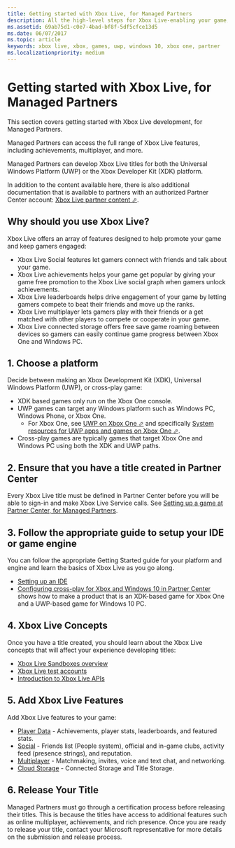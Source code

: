 ```yaml
---
title: Getting started with Xbox Live, for Managed Partners
description: All the high-level steps for Xbox Live-enabling your game, from joining the Managed Partners Program, through releasing your game.
ms.assetid: 69ab75d1-c0e7-4bad-bf8f-5df5cfce13d5
ms.date: 06/07/2017
ms.topic: article
keywords: xbox live, xbox, games, uwp, windows 10, xbox one, partner
ms.localizationpriority: medium
---
```


# Getting started with Xbox Live, for Managed Partners

This section covers getting started with Xbox Live development, for Managed Partners.

Managed Partners can access the full range of Xbox Live features, including achievements, multiplayer, and more.

Managed Partners can develop Xbox Live titles for both the Universal Windows Platform (UWP) or the Xbox Developer Kit (XDK) platform.

In addition to the content available here, there is also additional documentation that is available to partners with an authorized Partner Center account: <a href="https://developer.microsoft.com/games/xbox/docs/xboxlive/xbox-live-partners/partner-content" target="_blank">Xbox Live partner content &#11008;</a>.


## Why should you use Xbox Live?

Xbox Live offers an array of features designed to help promote your game and keep gamers engaged:

- Xbox Live Social features let gamers connect with friends and talk about your game.
- Xbox Live achievements helps your game get popular by giving your game free promotion to the Xbox Live social graph when gamers unlock achievements.
- Xbox Live leaderboards helps drive engagement of your game by letting gamers compete to beat their friends and move up the ranks.
- Xbox Live multiplayer lets gamers play with their friends or a get matched with other players to compete or cooperate in your game.
- Xbox Live connected storage offers free save game roaming between devices so gamers can easily continue game progress between Xbox One and Windows PC.


## 1. Choose a platform

Decide between making an Xbox Development Kit (XDK), Universal Windows Platform (UWP), or cross-play game:

- XDK based games only run on the Xbox One console.
- UWP games can target any Windows platform such as Windows PC, Windows Phone, or Xbox One.
  - For Xbox One, see <a href="https://docs.microsoft.com/windows/uwp/xbox-apps/" target="_blank">UWP on Xbox One &#11008;</a> and specifically <a href="https://docs.microsoft.com/windows/uwp/xbox-apps/system-resource-allocation" target="_blank">System resources for UWP apps and games on Xbox One &#11008;</a>.
- Cross-play games are typically games that target Xbox One and Windows PC using both the XDK and UWP paths.


## 2. Ensure that you have a title created in Partner Center

Every Xbox Live title must be defined in Partner Center before you will be able to sign-in and make Xbox Live Service calls.
See [Setting up a game at Partner Center, for Managed Partners](../live-setup-partner-center-partners.md).


## 3. Follow the appropriate guide to setup your IDE or game engine

You can follow the appropriate Getting Started guide for your platform and engine and learn the basics of Xbox Live as you go along.

* [Setting up an IDE](../../setup-ide/live-setup-ide-nav.md)
* [Configuring cross-play for Xbox and Windows 10 in Partner Center](../../../test-release/portal-config/live-config-cross-play-xbox-win10.md) shows how to make a product that is an XDK-based game for Xbox One and a UWP-based game for Windows 10 PC.


## 4. Xbox Live Concepts

Once you have a title created, you should learn about the Xbox Live concepts that will affect your experience developing titles:

- [Xbox Live Sandboxes overview](../../../test-release/sandboxes/live-setup-sandbox.md)
- [Xbox Live test accounts](../../../test-release/test-accounts/live-test-accounts.md)
- [Introduction to Xbox Live APIs](../../../api-ref/xsapi/live-introduction-to-xbox-live-apis.md)


## 5. Add Xbox Live Features

Add Xbox Live features to your game:

- [Player Data](../../../features/player-data/live-playerdata-nav.md) - Achievements, player stats, leaderboards, and featured stats.
- [Social](../../../features/social/live-social-nav.md) - Friends list (People system), official and in-game clubs, activity feed (presence strings), and reputation.
- [Multiplayer](../../../features/multiplayer/live-multiplayer-intro.md) - Matchmaking, invites, voice and text chat, and networking.
- [Cloud Storage](../../../features/cloud-storage/live-cloud-storage-nav.md) - Connected Storage and Title Storage.


## 6. Release Your Title

Managed Partners must go through a certification process before releasing their titles.
This is because the titles have access to additional features such as online multiplayer, achievements, and rich presence.
Once you are ready to release your title, contact your Microsoft representative for more details on the submission and release process.
